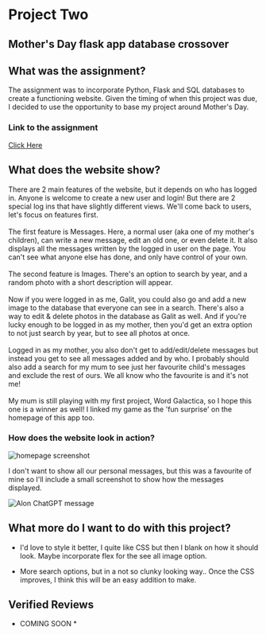 # Project Two

## Mother's Day flask app database crossover

## What was the assignment?

The assignment was to incorporate Python, Flask and SQL databases to create a functioning website. Given the timing of when this project was due, I decided to use the opportunity to base my project around Mother's Day.

### Link to the assignment

[Click Here](https://project2-zshi.onrender.com/)

## What does the website show?

There are 2 main features of the website, but it depends on who has logged in. Anyone is welcome to create a new user and login! But there are 2 special log ins that have slightly different views. We'll come back to users, let's focus on features first.
\
\
The first feature is Messages. Here, a normal user (aka one of my mother's children), can write a new message, edit an old one, or even delete it. It also displays all the messages written by the logged in user on the page. You can't see what anyone else has done, and only have control of your own.
\
\
The second feature is Images. There's an option to search by year, and a random photo with a short description will appear.
\
\
Now if you were logged in as me, Galit, you could also go and add a new image to the database that everyone can see in a search. There's also a way to edit & delete photos in the database as Galit as well. And if you're lucky enough to be logged in as my mother, then you'd get an extra option to not just search by year, but to see all photos at once.
\
\
Logged in as my mother, you also don't get to add/edit/delete messages but instead you get to see all messages added and by who. I probably should also add a search for my mum to see just her favourite child's messages and exclude the rest of ours. We all know who the favourite is and it's not me!
\
\
My mum is still playing with my first project, Word Galactica, so I hope this one is a winner as well! I linked my game as the 'fun surprise' on the homepage of this app too.

### How does the website look in action?

![homepage screenshot](https://i.ibb.co/gMy3Jv9/Screenshot-2023-06-18-at-4-58-00-pm.png)

I don't want to show all our personal messages, but this was a favourite of mine so I'll include a small screenshot to show how the messages displayed.

![Alon ChatGPT message](https://i.ibb.co/nb7Pc1q/Screenshot-2023-06-18-at-4-58-18-pm.png)

## What more do I want to do with this project?

- I'd love to style it better, I quite like CSS but then I blank on how it should look. Maybe incorporate flex for the see all image option.

- More search options, but in a not so clunky looking way.. Once the CSS improves, I think this will be an easy addition to make.

## Verified Reviews

- COMING SOON \*
